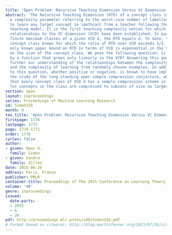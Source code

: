 ```yaml
---
title: 'Open Problem: Recursive Teaching Dimension Versus VC Dimension'
abstract: 'The Recursive Teaching Dimension (RTD) of a concept class \mathcalC is
  a complexity parameter referring to the worst-case number of labelled examples needed
  to learn any target concept in \mathcalC from a teacher following the recursive
  teaching model. It is the first teaching complexity notion for which interesting
  relationships to the VC dimension (VCD) have been established. In particular, for
  finite maximum classes of a given VCD d, the RTD equals d. To date, there is no
  concept class known for which the ratio of RTD over VCD exceeds 3/2. However, the
  only known upper bound on RTD in terms of VCD is exponential in the VCD and depends
  on the size of the concept class. We pose the following question: is the RTD upper-bounded
  by a function that grows only linearly in the VCD? Answering this question would
  further our understanding of the relationships between the complexity of teaching
  and the complexity of learning from randomly chosen examples. In addition, the answer
  to this question, whether positive or negative, is known to have implications on
  the study of the long-standing open sample compression conjecture, which claims
  that every concept class of VCD d has a sample compression scheme in which samples
  for concepts in the class are compressed to subsets of size no larger than d.'
section: open
layout: inproceedings
series: Proceedings of Machine Learning Research
id: Simon15b
month: 0
tex_title: 'Open Problem: Recursive Teaching Dimension Versus VC Dimension'
firstpage: 1770
lastpage: 1772
page: 1770-1772
order: 1770
cycles: false
author:
- given: Hans U.
  family: Simon
- given: Sandra
  family: Zilles
date: 2015-06-26
address: Paris, France
publisher: PMLR
container-title: Proceedings of The 28th Conference on Learning Theory
volume: '40'
genre: inproceedings
issued:
  date-parts:
  - 2015
  - 6
  - 26
pdf: http://proceedings.mlr.press/v40/Simon15b.pdf
# Format based on citeproc: http://blog.martinfenner.org/2013/07/30/citeproc-yaml-for-bibliographies/
---
```

